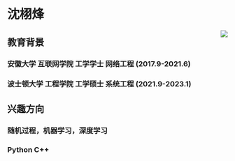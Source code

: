 #  沈栩烽

<img src="https://github.com/xufeng824/xufeng824.github.io/blob/main/IMG_0826.JPGraw=true" align="right">

## 教育背景
### 安徽大学 互联网学院    工学学士 网络工程  (2017.9-2021.6)
### 波士顿大学 工程学院    工学硕士 系统工程  (2021.9-2023.1)

## 兴趣方向 
### 随机过程，机器学习，深度学习
### Python C++
